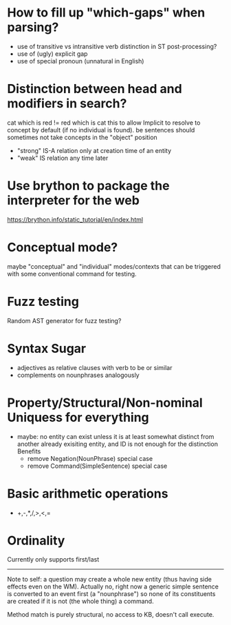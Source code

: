 # How to fill up "which-gaps" when parsing?
- use of transitive vs intransitive verb distinction in ST post-processing?
- use of (ugly) explicit gap
- use of special pronoun (unnatural in English)

# Distinction between head and modifiers in search?
cat which is red != red which is cat
this to allow Implicit to resolve to concept by default (if no individual is found).
be sentences should sometimes not take concepts in the "object" position
- "strong" IS-A relation only at creation time of an entity
- "weak" IS relation any time later

# Use brython to package the interpreter for the web
https://brython.info/static_tutorial/en/index.html

# Conceptual mode?
maybe "conceptual" and "individual" modes/contexts that can be triggered with some conventional command for testing.

# Fuzz testing
Random AST generator for fuzz testing?

# Syntax Sugar
- adjectives as relative clauses with verb to be or similar
- complements on nounphrases analogously

# Property/Structural/Non-nominal Uniquess for everything
- maybe: no entity can exist unless it is at least somewhat distinct from another already exisiting entity, and ID is not enough for the distinction
	Benefits
	- remove Negation(NounPhrase) special case 
	- remove Command(SimpleSentence) special case

# Basic arithmetic operations
- +,-,*,/,>,<,=

# Ordinality
Currently only supports first/last

---------------------
Note to self: a question may create a whole new entity (thus having side effects even on the WM). Actually no, right now a generic simple sentence is converted to an event first (a "nounphrase") so none of its constituents are created if it is not (the whole thing) a command.

Method match is purely structural, no access to KB, doesn't call execute.